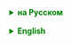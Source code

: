 <details style="margin-top: 16px">
  <summary style="cursor: pointer; color: green;"><b>на Русском</b></summary>

## Multithreading
Многопоточность в Java — это механизм, позволяющий выполнять две или более части программы одновременно. Она используется для повышения эффективности использования ресурсов компьютера, ускорения работы программ и обработки нескольких задач параллельно.

### Синхронизация потоков
Синхронизация потоков в многопоточном программировании — это процесс управления доступом нескольких потоков к общим ресурсам, таким как переменные или объекты, для предотвращения конфликтов и обеспечения последовательного, безопасного доступа. В Java, синхронизация важна для избежания проблем, связанных с многопоточностью, таких как состояния гонки (**race conditions**) и нарушения целостности данных.

### Ключевые аспекты синхронизации:

1. **Состояние гонки (Race Condition)**:
    - Возникает, когда два или более потоков одновременно пытаются читать и/или записывать одни и те же данные.
    - Это может привести к некорректным или непредсказуемым результатам, так как порядок доступа потоков к данным не контролируется.

2. **Синхронизированные блоки и методы**:
    - В Java для обеспечения синхронизации используются ключевые слова `synchronized` и `volatile`.
    - Синхронизированный блок обеспечивает, что только один поток может выполнять код внутри этого блока одновременно.
    - Синхронизированный метод блокирует объект (или класс, в случае статических методов) для других потоков, пока выполняется данный метод.

3. **Блокировки и Мониторы**:
    - Каждый объект в Java имеет связанный с ним монитор, который помогает контролировать доступ к синхронизированному блоку кода.
    - Когда поток входит в синхронизированный блок, он захватывает монитор этого объекта. Пока поток не выйдет из блока, другие потоки не могут захватить этот монитор.

4. **Deadlocks**:
    - Deadlock — это ситуация, в которой два или более потоков блокируют друг друга, ожидая освобождения ресурсов, которые занимают другие потоки.
    - Они могут возникнуть при неправильном использовании синхронизации.

### Пример использования синхронизации:

```
public class SharedResource {
    private int counter = 0;

    public synchronized void increment() {
        counter++;
    }
    
}
```

В этом примере методы `increment` синхронизирован, что гарантирует, что только один поток может изменять значение `counter` в любой момент времени.

### Важность синхронизации:

- Предотвращает неконсистентность данных и гарантирует правильность работы программы в многопоточной среде.
- Необходимо тщательно использовать синхронизацию, так как избыточная синхронизация может привести к снижению производительности и deadlock'ам.

Синхронизация — ключевой элемент в многопоточном программировании, который требует внимательного и аккуратного применения для обеспечения корректного и эффективного выполнения программы.

### volatile
Ключевое слово `volatile` в Java используется как модификатор поля класса и играет важную роль в многопоточном программировании. Оно обеспечивает, что значение переменной будет считываться и записываться непосредственно в основную память, минуя кэш память процессора. Это гарантирует, что значение переменной, объявленной как `volatile`, всегда актуально и согласовано между всеми потоками.

- **Видимость (Visibility)**:
    - Когда поток изменяет значение переменной, объявленной как `volatile`, это изменение немедленно становится видимым для других потоков.
    - Также, чтение значения такой переменной всегда возвращает последнее записанное значение.

- **Предотвращение оптимизации компилятором**:
    - Использование `volatile` предотвращает оптимизации компилятора, которые могут привести к кэшированию переменной в регистрах, а не обращению к памяти при каждом доступе.

- **Использование**:
    - `volatile` обычно используется для переменных, которые могут быть изменены несколькими потоками.
    - Часто применяется для флагов состояния или индикаторов, управляющих потоками.

- **Ограничения**:
    - `volatile` **не** блокирует доступ к переменной, как это делает синхронизация с помощью `synchronized`.
    - Оно не предоставляет атомарности комплексных операций. Например, инкрементирование (`counter++`) не является атомарной операцией и требует дополнительной синхронизации.

### Монитор объекта
В Java каждый объект имеет связанный с ним монитор, который является ключевой частью механизма синхронизации в многопоточном программировании. Монитор объекта используется для обеспечения взаимоисключения, то есть гарантии того, что только один поток может выполнять определённый блок кода, связанный с этим объектом, в любой момент времени.

**Взаимоисключение (Mutual Exclusion)**: Когда поток входит в синхронизированный блок кода или метод, он захватывает монитор соответствующего объекта. Пока поток удерживает монитор, никакой другой поток не может войти в синхронизированный блок или метод, связанный с тем же объектом.

### Thread Pool
Пул потоков (Thread Pool) в программировании — это концепция управления потоками, при которой число потоков в приложении ограничено и управляется пулом. Вместо создания нового потока для каждой задачи, задачи передаются в пул, где они выполняются одним из доступных потоков.

### Основные характеристики пула потоков:

- **Фиксированное количество потоков**: Пул содержит фиксированное число потоков. Если все потоки заняты, новые задачи помещаются в очередь, пока поток не станет доступен.
- **Эффективное использование ресурсов**: Позволяет эффективнее использовать ресурсы системы, так как количество потоков контролируется и не происходит чрезмерного создания потоков, что может замедлить систему.
- **Улучшение производительности**: Пулы потоков часто улучшают производительность в приложениях, где выполнение множества коротких задач требует частого создания и уничтожения потоков.
- **Управление задачами**: Пулы потоков могут предлагать расширенные возможности управления, включая приоритетизацию задач, планирование, автоматическое управление очередью задач и мониторинг.

### Использование в Java:

В Java пулы потоков реализованы в пакете `java.util.concurrent`. Ключевые классы и интерфейсы включают `Executor`, `ExecutorService`, `Executors`, `ThreadPoolExecutor` и `ScheduledExecutorService`.

1. **`Executor` и `ExecutorService`**:
    - Это интерфейсы, которые предоставляют методы для управления потоками и задачами.
    - `ExecutorService` дополнительно предоставляет методы для управления жизненным циклом пула потоков и задач.

2. **`Executors`**:
    - Класс `Executors` предоставляет фабричные методы для создания стандартных типов пулов потоков.

3. **`ThreadPoolExecutor`**:
    - Это класс, реализующий пул потоков с множеством настраиваемых параметров, включая размеры пула, время жизни потоков, стратегии обработки очереди задач и другие.

4. **`ScheduledExecutorService`**:
    - Расширяет `ExecutorService` для поддержки задач с отложенным запуском или периодическим выполнением.

### ArrayBlockingQueue
Класс `ArrayBlockingQueue` в Java - это часть пакета `java.util.concurrent` и представляет собой потокобезопасную очередь, реализованную на основе массива. Он предоставляет структуру данных типа FIFO (first-in, first-out), что означает, что элементы добавляются с одного конца очереди и извлекаются с другого.

### Основные Характеристики:

- **Ограниченный Размер**: Размер `ArrayBlockingQueue` должен быть указан при создании и не может быть изменен после этого. Это означает, что очередь может хранить только фиксированное количество элементов.
- **Потокобезопасность**: `ArrayBlockingQueue` потокобезопасен, благодаря внутреннему использованию блокировок (locks). Это делает его подходящим для использования в многопоточных приложениях, где несколько потоков могут добавлять и извлекать элементы одновременно.
- **Блокировка Операций**: Операции вставки в полную очередь и извлечения из пустой очереди блокируют вызывающий поток до тех пор, пока не появится место для вставки или элемент для извлечения. Это обеспечивает удобное решение для задач "производитель-потребитель".
- **Методы Доступа**: Предоставляет методы для добавления, извлечения и проверки элементов, такие как `add`, `offer`, `remove`, `poll`, `take`, `put`, `peek` и `element`. Методы `put` и `take` блокируются, если очередь полна или пуста соответственно.
</details>

<details style="margin-top: 16px">
  <summary style="cursor: pointer; color: green;"><b>English</b></summary>

### Synchronization in Java Multithreading

Synchronization in multithreaded programming is the process of controlling access by multiple threads to shared resources such as variables or objects. This control is crucial to prevent conflicts and ensure consistent and safe access. Java uses the `synchronized` and `volatile` keywords for synchronization, preventing race conditions and ensuring data integrity.

#### Key Aspects of Synchronization:

1. **Race Condition**:
    - Occurs when two or more threads simultaneously attempt to read and/or write the same data.
    - This can lead to incorrect or unpredictable results as the order of thread access to the data is uncontrolled.

2. **Synchronized Blocks and Methods**:
    - Java employs `synchronized` and `volatile` keywords to ensure synchronization.
    - A synchronized block ensures that only one thread can execute the code within it at a time.
    - A synchronized method locks the object (or class for static methods) for other threads while the method is being executed.

3. **Locks and Monitors**:
    - Every object in Java has an associated monitor that helps control access to synchronized blocks of code.
    - When a thread enters a synchronized block, it captures the monitor of that object. Other threads cannot capture this monitor until the thread exits the block.

4. **Deadlocks**:
    - Deadlock is a situation where two or more threads block each other by each waiting for resources held by the other.
    - They can occur due to improper use of synchronization.

#### Example of Synchronization:

```
public class SharedResource {
    private int counter = 0;

    public synchronized void increment() {
        counter++;
    }
}
```

In this example, the `increment` method is synchronized, ensuring that only one thread can change the value of `counter` at any given time.

#### Importance of Synchronization:

- Prevents data inconsistency and ensures the correctness of program operation in a multithreaded environment.
- Careful use of synchronization is necessary as excessive synchronization can lead to performance issues and deadlocks.

Synchronization is a key element in multithreaded programming, requiring careful and proper application to ensure correct and efficient program execution.

#### `volatile` Keyword
The `volatile` keyword in Java is used as a field modifier and plays a crucial role in multithreaded programming. It ensures that the value of a variable is read from and written directly to main memory, bypassing the CPU cache. This ensures that the value of a variable declared as `volatile` is always up-to-date and consistent across all threads.

- **Visibility**:
    - When a thread modifies the value of a volatile variable, this change becomes immediately visible to other threads.
    - Also, reading a volatile variable always returns the most recently written value.

- **Prevents Compiler Optimization**:
    - Using `volatile` prevents compiler optimizations that might lead to caching the variable in registers instead of accessing memory on each access.

- **Usage**:
    - `volatile` is typically used for variables that might be modified by multiple threads.
    - Often applied to flags or indicators controlling threads.

- **Limitations**:
    - `volatile` does **not** lock access to the variable like `synchronized`.
    - It does not provide atomicity for complex operations. For instance, incrementing (`counter++`) is not atomic and requires additional synchronization.

#### Object Monitor
In Java, every object has an associated monitor, a key part of the synchronization mechanism in multithreaded programming. An object monitor is used to ensure mutual exclusion, guaranteeing that only one thread can execute a specified block of code associated with that object at any time.

**Mutual Exclusion**: When a thread enters a synchronized block of code or method, it acquires the monitor of the corresponding object. While the thread holds the monitor, no other thread can enter a synchronized block or method associated with the same object.

#### Thread Pool
A thread pool in programming is a concept of thread management where the number of threads in an application is limited and managed by the pool. Instead of creating a new thread for each task, tasks are submitted to the pool, where they are executed by one of the available threads.

#### Main Features of Thread Pools:

- **Fixed Number of Threads**: A thread pool contains a fixed number of threads. If all threads are busy, new tasks are queued until a thread becomes available.
- **Efficient Resource Use**: Allows more efficient use of system resources, as the number of threads is controlled and excessive thread creation, which can slow down the system, is avoided.
- **Performance Improvement**: Thread pools often improve performance in applications where executing many short-lived tasks requires frequent thread creation and destruction.
- **Task Management**: Thread pools can offer advanced management features, including task prioritization, scheduling, automatic queue management, and monitoring.

#### Usage in Java:

Java implements thread pools in the `java.util.concurrent` package. Key classes and interfaces include `Executor`, `ExecutorService`, `Executors`,

`ThreadPoolExecutor`, and `ScheduledExecutorService`.

1. **`Executor` and `ExecutorService`**:
    - These interfaces provide methods for managing threads and tasks.
    - `ExecutorService` additionally offers methods for managing the lifecycle of the thread pool and tasks.

2. **`Executors`**:
    - The `Executors` class provides factory methods for creating standard types of thread pools.

3. **`ThreadPoolExecutor`**:
    - A class implementing a thread pool with many customizable parameters, including pool sizes, thread lifetimes, task queue handling strategies, etc.

4. **`ScheduledExecutorService`**:
    - Extends `ExecutorService` to support tasks with delayed execution or periodic execution.

#### `ArrayBlockingQueue`
The `ArrayBlockingQueue` class in Java, part of the `java.util.concurrent` package, is a thread-safe queue implemented using an array. It provides a FIFO (first-in, first-out) data structure, meaning items are added from one end of the queue and removed from the other.

#### Main Characteristics:

- **Fixed Size**: The size of `ArrayBlockingQueue` must be specified at creation and cannot be changed afterward. This means the queue can only hold a fixed number of elements.
- **Thread Safety**: `ArrayBlockingQueue` is thread-safe, thanks to internal use of locks. This makes it suitable for use in multithreaded applications where multiple threads may add and remove elements simultaneously.
- **Blocking Operations**: Insertion operations into a full queue and removal operations from an empty queue block the calling thread until space becomes available or an element is present. This provides a convenient solution for "producer-consumer" tasks.
- **Access Methods**: Provides methods for adding, removing, and inspecting elements, such as `add`, `offer`, `remove`, `poll`, `take`, `put`, `peek`, and `element`. The `put` and `take` methods are blocking if the queue is full or empty, respectively.
</details>